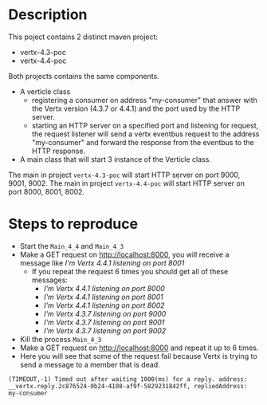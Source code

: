 # Description

This poject contains 2 distinct maven project:

- vertx-4.3-poc
- vertx-4.4-poc

Both projects contains the same components.

- A verticle class
  - registering a consumer on address "my-consumer" that answer with the Vertx version (4.3.7 or 4.4.1) and the port used by the HTTP server.
  - starting an HTTP server on a specified port and listening for request, the request listener will send a vertx eventbus request to the address "my-consumer" and forward the response from the eventbus to the HTTP response.
- A main class that will start 3 instance of the Verticle class.

The main in project `vertx-4.3-poc` will start HTTP server on port 9000, 9001, 9002.
The main in project `vertx-4.4-poc` will start HTTP server on port 8000, 8001, 8002.

# Steps to reproduce

- Start the `Main_4_4` and `Main_4_3`
- Make a GET request on <http://localhost:8000>, you will receive a message like _I'm Vertx 4.4.1 listening on port 8001_
  - If you repeat the request 6 times you should get all of these messages:
    - _I'm Vertx 4.4.1 listening on port 8000_
    - _I'm Vertx 4.4.1 listening on port 8001_
    - _I'm Vertx 4.4.1 listening on port 8002_
    - _I'm Vertx 4.3.7 listening on port 9000_
    - _I'm Vertx 4.3.7 listening on port 9001_
    - _I'm Vertx 4.3.7 listening on port 9002_
- Kill the process `Main_4_3`
- Make a GET request on <http://localhost:8000> and repeat it up to 6 times.
- Here you will see that some of the request fail because Vertx is trying to send a message to a member that is dead.

```shell
(TIMEOUT,-1) Timed out after waiting 1000(ms) for a reply. address: __vertx.reply.2c876524-0b24-4108-af9f-5829231842ff, repliedAddress: my-consumer
```
